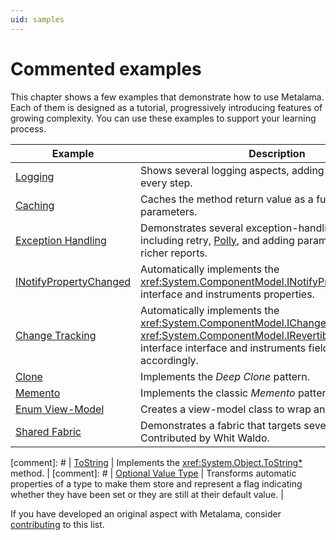 ```yaml
---
uid: samples
---
```


# Commented examples

This chapter shows a few examples that demonstrate how to use Metalama. Each of them is designed as a tutorial, progressively introducing features of growing complexity. You can use these examples to support your learning process. 

| Example                               | Description                                                                                                     |
|---------------------------------------|-----------------------------------------------------------------------------------------------------------------|
| [Logging](log/README.md)              | Shows several logging aspects, adding complexity at every step.                                                |
| [Caching](caching/README.md)          | Caches the method return value as a function of its parameters.                                                 |
| [Exception Handling](exception-handling/README.md) | Demonstrates several exception-handling strategies including retry, [Polly](https://github.com/App-vNext/Polly), and adding parameter values for richer reports. |
| [INotifyPropertyChanged](notifypropertychanged/README.md) | Automatically implements the <xref:System.ComponentModel.INotifyPropertyChanged> interface and instruments properties. |
| [Change Tracking](change-tracking/README.md)              | Automatically implements the <xref:System.ComponentModel.IChangeTracking> or <xref:System.ComponentModel.IRevertibleChangeTracking> interface  interface and instruments fields and properties accordingly.                      |
| [Clone](clone/README.md)              | Implements the _Deep Clone_ pattern.                                                                             |
| [Memento](memento/README.md)          | Implements the classic _Memento_ pattern.
| [Enum View-Model](enum-viewmodel/README.md) | Creates a view-model class to wrap an enum value.                                                                |
| [Shared Fabric](fabrics/shared/README.md) | Demonstrates a fabric that targets several projects. Contributed by Whit Waldo. |

[comment]: # | [ToString](tostring/README.md)        | Implements the <xref:System.Object.ToString*> method.                                                           |
[comment]: # | [Optional Value Type](optional-value/README.md) | Transforms automatic properties of a type to make them store and represent a flag indicating whether they have been set or they are still at their default value. |

If you have developed an original aspect with Metalama, consider [contributing](contributing.md) to this list.
